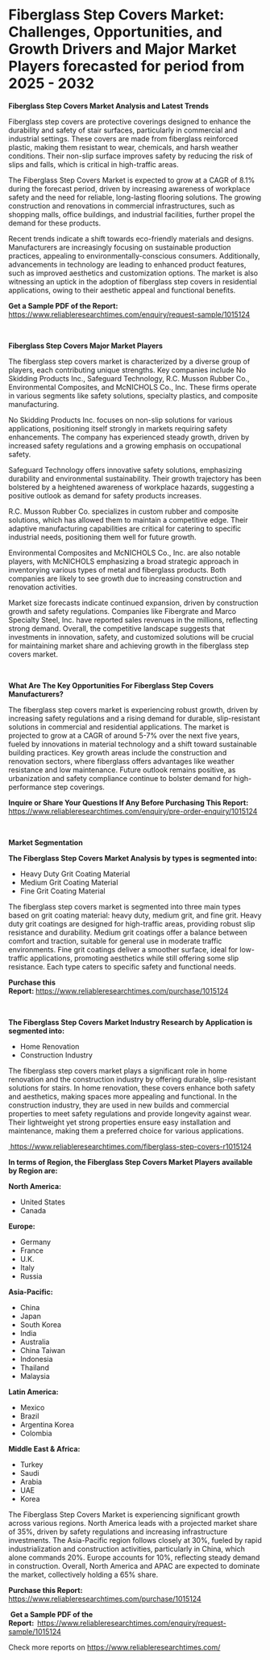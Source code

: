 <p><h1>Fiberglass Step Covers Market: Challenges, Opportunities, and Growth Drivers and Major Market Players forecasted for period from 2025 - 2032</h1></p><p><strong>Fiberglass Step Covers Market Analysis and Latest Trends</strong></p>
<p><p>Fiberglass step covers are protective coverings designed to enhance the durability and safety of stair surfaces, particularly in commercial and industrial settings. These covers are made from fiberglass reinforced plastic, making them resistant to wear, chemicals, and harsh weather conditions. Their non-slip surface improves safety by reducing the risk of slips and falls, which is critical in high-traffic areas.</p><p>The Fiberglass Step Covers Market is expected to grow at a CAGR of 8.1% during the forecast period, driven by increasing awareness of workplace safety and the need for reliable, long-lasting flooring solutions. The growing construction and renovations in commercial infrastructures, such as shopping malls, office buildings, and industrial facilities, further propel the demand for these products. </p><p>Recent trends indicate a shift towards eco-friendly materials and designs. Manufacturers are increasingly focusing on sustainable production practices, appealing to environmentally-conscious consumers. Additionally, advancements in technology are leading to enhanced product features, such as improved aesthetics and customization options. The market is also witnessing an uptick in the adoption of fiberglass step covers in residential applications, owing to their aesthetic appeal and functional benefits.</p></p>
<p><strong>Get a Sample PDF of the Report:&nbsp;</strong> <a href="https://www.reliableresearchtimes.com/enquiry/request-sample/1015124?utm_campaign=3297&utm_medium=2&utm_source=Github&utm_content=ia&utm_term=06032025&utm_id=fiberglass-step-covers">https://www.reliableresearchtimes.com/enquiry/request-sample/1015124</a></p>
<p>&nbsp;</p>
<p><strong>Fiberglass Step Covers Major Market Players</strong></p>
<p><p>The fiberglass step covers market is characterized by a diverse group of players, each contributing unique strengths. Key companies include No Skidding Products Inc., Safeguard Technology, R.C. Musson Rubber Co., Environmental Composites, and McNICHOLS Co., Inc. These firms operate in various segments like safety solutions, specialty plastics, and composite manufacturing.</p><p>No Skidding Products Inc. focuses on non-slip solutions for various applications, positioning itself strongly in markets requiring safety enhancements. The company has experienced steady growth, driven by increased safety regulations and a growing emphasis on occupational safety.</p><p>Safeguard Technology offers innovative safety solutions, emphasizing durability and environmental sustainability. Their growth trajectory has been bolstered by a heightened awareness of workplace hazards, suggesting a positive outlook as demand for safety products increases.</p><p>R.C. Musson Rubber Co. specializes in custom rubber and composite solutions, which has allowed them to maintain a competitive edge. Their adaptive manufacturing capabilities are critical for catering to specific industrial needs, positioning them well for future growth.</p><p>Environmental Composites and McNICHOLS Co., Inc. are also notable players, with McNICHOLS emphasizing a broad strategic approach in inventorying various types of metal and fiberglass products. Both companies are likely to see growth due to increasing construction and renovation activities.</p><p>Market size forecasts indicate continued expansion, driven by construction growth and safety regulations. Companies like Fibergrate and Marco Specialty Steel, Inc. have reported sales revenues in the millions, reflecting strong demand. Overall, the competitive landscape suggests that investments in innovation, safety, and customized solutions will be crucial for maintaining market share and achieving growth in the fiberglass step covers market.</p></p>
<p>&nbsp;</p>
<p><strong>What Are The Key Opportunities For Fiberglass Step Covers Manufacturers?</strong></p>
<p><p>The fiberglass step covers market is experiencing robust growth, driven by increasing safety regulations and a rising demand for durable, slip-resistant solutions in commercial and residential applications. The market is projected to grow at a CAGR of around 5-7% over the next five years, fueled by innovations in material technology and a shift toward sustainable building practices. Key growth areas include the construction and renovation sectors, where fiberglass offers advantages like weather resistance and low maintenance. Future outlook remains positive, as urbanization and safety compliance continue to bolster demand for high-performance step coverings.</p></p>
<p><strong>Inquire or Share Your Questions If Any Before Purchasing This Report:</strong> <a href="https://www.reliableresearchtimes.com/enquiry/pre-order-enquiry/1015124?utm_campaign=3297&utm_medium=2&utm_source=Github&utm_content=ia&utm_term=06032025&utm_id=fiberglass-step-covers">https://www.reliableresearchtimes.com/enquiry/pre-order-enquiry/1015124</a></p>
<p>&nbsp;</p>
<p><strong>Market Segmentation</strong></p>
<p><strong>The Fiberglass Step Covers Market Analysis by types is segmented into:</strong></p>
<p><ul><li>Heavy Duty Grit Coating Material</li><li>Medium Grit Coating Material</li><li>Fine Grit Coating Material</li></ul></p>
<p><p>The fiberglass step covers market is segmented into three main types based on grit coating material: heavy duty, medium grit, and fine grit. Heavy duty grit coatings are designed for high-traffic areas, providing robust slip resistance and durability. Medium grit coatings offer a balance between comfort and traction, suitable for general use in moderate traffic environments. Fine grit coatings deliver a smoother surface, ideal for low-traffic applications, promoting aesthetics while still offering some slip resistance. Each type caters to specific safety and functional needs.</p></p>
<p><strong>Purchase this Report:&nbsp;</strong><a href="https://www.reliableresearchtimes.com/purchase/1015124?utm_campaign=3297&utm_medium=2&utm_source=Github&utm_content=ia&utm_term=06032025&utm_id=fiberglass-step-covers">https://www.reliableresearchtimes.com/purchase/1015124</a></p>
<p>&nbsp;</p>
<p><strong>The Fiberglass Step Covers Market Industry Research by Application is segmented into:</strong></p>
<p><ul><li>Home Renovation</li><li>Construction Industry</li></ul></p>
<p><p>The fiberglass step covers market plays a significant role in home renovation and the construction industry by offering durable, slip-resistant solutions for stairs. In home renovation, these covers enhance both safety and aesthetics, making spaces more appealing and functional. In the construction industry, they are used in new builds and commercial properties to meet safety regulations and provide longevity against wear. Their lightweight yet strong properties ensure easy installation and maintenance, making them a preferred choice for various applications.</p></p>
<p><a href="https://www.reliableresearchtimes.com/fiberglass-step-covers-r1015124?utm_campaign=3297&utm_medium=2&utm_source=Github&utm_content=ia&utm_term=06032025&utm_id=fiberglass-step-covers">&nbsp;https://www.reliableresearchtimes.com/fiberglass-step-covers-r1015124</a></p>
<p><strong>In terms of Region, the Fiberglass Step Covers Market Players available by Region are:</strong></p>
<p>
    <p> <strong> North America: </strong>
        <ul>
            <li>United States</li>
            <li>Canada</li>
        </ul>
        </p> 
    <p> <strong> Europe: </strong>
        <ul>
            <li>Germany</li>
            <li>France</li>
            <li>U.K.</li>
            <li>Italy</li>
            <li>Russia</li>
        </ul>
        </p> 
    <p> <strong> Asia-Pacific: </strong>
        <ul>
            <li>China</li>
            <li>Japan</li>
            <li>South Korea</li>
            <li>India</li>
            <li>Australia</li>
            <li>China Taiwan</li>
            <li>Indonesia</li>
            <li>Thailand</li>
            <li>Malaysia</li>
        </ul>
        </p> 
    <p> <strong> Latin America: </strong>
        <ul>
            <li>Mexico</li>
            <li>Brazil</li>
            <li>Argentina Korea</li>
            <li>Colombia</li>
        </ul>
        </p> 
    <p> <strong> Middle East & Africa: </strong>
        <ul>
            <li>Turkey</li>
            <li>Saudi</li>
            <li>Arabia</li>
            <li>UAE</li>
            <li>Korea</li>
        </ul>
    </p>
    </p>
<p><p>The Fiberglass Step Covers Market is experiencing significant growth across various regions. North America leads with a projected market share of 35%, driven by safety regulations and increasing infrastructure investments. The Asia-Pacific region follows closely at 30%, fueled by rapid industrialization and construction activities, particularly in China, which alone commands 20%. Europe accounts for 10%, reflecting steady demand in construction. Overall, North America and APAC are expected to dominate the market, collectively holding a 65% share.</p></p>
<p><strong>Purchase this Report: </strong><a href="https://www.reliableresearchtimes.com/purchase/1015124?utm_campaign=3297&utm_medium=2&utm_source=Github&utm_content=ia&utm_term=06032025&utm_id=fiberglass-step-covers">https://www.reliableresearchtimes.com/purchase/1015124</a></p>
<p>&nbsp;<strong>Get a Sample PDF of the Report:&nbsp;&nbsp;</strong><a href="https://www.reliableresearchtimes.com/enquiry/request-sample/1015124?utm_campaign=3297&utm_medium=2&utm_source=Github&utm_content=ia&utm_term=06032025&utm_id=fiberglass-step-covers">https://www.reliableresearchtimes.com/enquiry/request-sample/1015124</a></p>
<p><strong></strong></p>
<p>Check more reports on <a href="https://www.reliableresearchtimes.com/?utm_campaign=3297&utm_medium=2&utm_source=Github&utm_content=ia&utm_term=06032025&utm_id=fiberglass-step-covers">https://www.reliableresearchtimes.com/</a></p>
